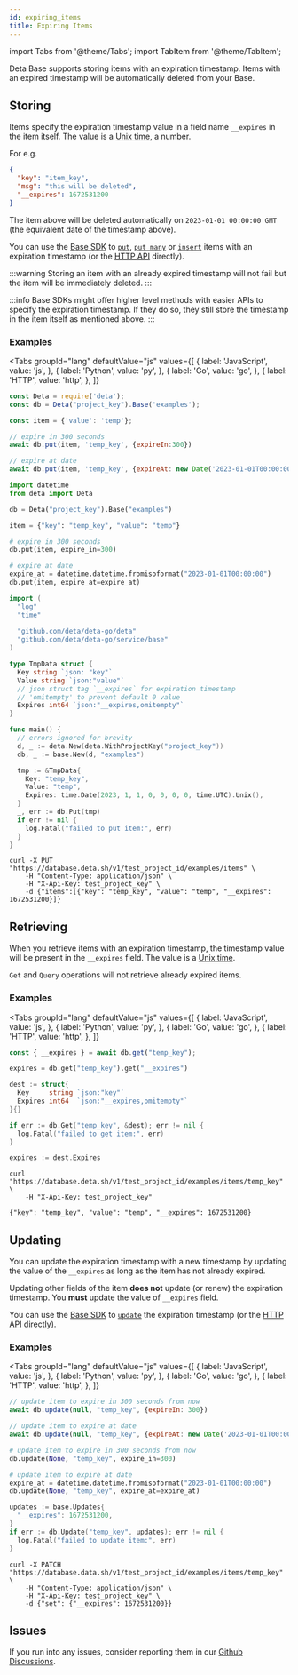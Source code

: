 ```yaml
---
id: expiring_items
title: Expiring Items
---
```


import Tabs from '@theme/Tabs';
import TabItem from '@theme/TabItem';

Deta Base supports storing items with an expiration timestamp. Items with an expired timestamp will be automatically deleted from your Base.

## Storing 

Items specify the expiration timestamp value in a field name `__expires` in the item itself. The value is a [Unix time](https://en.wikipedia.org/wiki/Unix_time), a number.

For e.g.
```json
{
  "key": "item_key",
  "msg": "this will be deleted",
  "__expires": 1672531200
}
```

The item above will be deleted automatically on `2023-01-01 00:00:00 GMT` (the equivalent date of the timestamp above).

You can use the [Base SDK](./sdk.md) to [`put`](./sdk#put), [`put_many`](./sdk#put_many) or [`insert`](./sdk#insert) items with an expiration timestamp (or the [HTTP API](./HTTP.md) directly).

:::warning
Storing an item with an already expired timestamp will not fail but the item will be immediately deleted.
:::

:::info
Base SDKs might offer higher level methods with easier APIs to specify the expiration timestamp. If they do so, they still store the timestamp in the item itself as mentioned above.
:::

### Examples

<Tabs
  groupId="lang"
  defaultValue="js"
  values={[
    { label: 'JavaScript', value: 'js', },
    { label: 'Python', value: 'py', }, 
    { label: 'Go', value: 'go', },
    { label: 'HTTP', value: 'http', },
  ]}
>

<TabItem value="js">

```js
const Deta = require('deta');
const db = Deta("project_key").Base('examples');

const item = {'value': 'temp'};

// expire in 300 seconds
await db.put(item, 'temp_key', {expireIn:300})

// expire at date
await db.put(item, 'temp_key', {expireAt: new Date('2023-01-01T00:00:00')})
```
</TabItem>

<TabItem value="py">

```py
import datetime
from deta import Deta

db = Deta("project_key").Base("examples")

item = {"key": "temp_key", "value": "temp"}

# expire in 300 seconds
db.put(item, expire_in=300)

# expire at date
expire_at = datetime.datetime.fromisoformat("2023-01-01T00:00:00")
db.put(item, expire_at=expire_at)
```

</TabItem>

<TabItem value="go">

```go
import (
  "log"
  "time"
  
  "github.com/deta/deta-go/deta"
  "github.com/deta/deta-go/service/base"
)

type TmpData struct {
  Key string `json: "key"`
  Value string `json:"value"`
  // json struct tag `__expires` for expiration timestamp
  // 'omitempty' to prevent default 0 value
  Expires int64 `json:"__expires,omitempty"`
}

func main() {
  // errors ignored for brevity
  d, _ := deta.New(deta.WithProjectKey("project_key"))
  db, _ := base.New(d, "examples")

  tmp := &TmpData{
    Key: "temp_key",
    Value: "temp",
    Expires: time.Date(2023, 1, 1, 0, 0, 0, 0, time.UTC).Unix(),
  }
  _, err := db.Put(tmp)
  if err != nil {
    log.Fatal("failed to put item:", err) 
  }
}
```

</TabItem>

<TabItem value="http">

```shell
curl -X PUT "https://database.deta.sh/v1/test_project_id/examples/items" \
    -H "Content-Type: application/json" \
    -H "X-Api-Key: test_project_key" \
    -d {"items":[{"key": "temp_key", "value": "temp", "__expires": 1672531200}]}
```

</TabItem>

</Tabs>

## Retrieving

When you retrieve items with an expiration timestamp, the timestamp value will be present in the `__expires` field. The value is a [Unix time](https://en.wikipedia.org/wiki/Unix_time).

`Get` and `Query` operations will not retrieve already expired items.

### Examples

<Tabs
  groupId="lang"
  defaultValue="js"
  values={[
    { label: 'JavaScript', value: 'js', },
    { label: 'Python', value: 'py', }, 
    { label: 'Go', value: 'go', },
    { label: 'HTTP', value: 'http', },
  ]}
>

<TabItem value="js">

```js
const { __expires } = await db.get("temp_key");
```

</TabItem>

<TabItem value="py">

```py
expires = db.get("temp_key").get("__expires")
```
</TabItem>

<TabItem value="go">

```go
dest := struct{
  Key     string `json:"key"`
  Expires int64  `json:"__expires,omitempty"`
}{}

if err := db.Get("temp_key", &dest); err != nil {
  log.Fatal("failed to get item:", err)
}

expires := dest.Expires
```

</TabItem>

<TabItem value="http">

```shell
curl "https://database.deta.sh/v1/test_project_id/examples/items/temp_key" \
    -H "X-Api-Key: test_project_key"

{"key": "temp_key", "value": "temp", "__expires": 1672531200}
```

</TabItem>

</Tabs>


## Updating

You can update the expiration timestamp with a new timestamp by updating the value of the `__expires` as long as the item has not already expired.

Updating other fields of the item **does not** update (or renew) the expiration timestamp. You **must** update the value of `__expires` field.

You can use the [Base SDK](./sdk.md) to [`update`](./sdk#update) the expiration timestamp (or the [HTTP API](./HTTP.md) directly).

### Examples

<Tabs
  groupId="lang"
  defaultValue="js"
  values={[
    { label: 'JavaScript', value: 'js', },
    { label: 'Python', value: 'py', }, 
    { label: 'Go', value: 'go', },
    { label: 'HTTP', value: 'http', },
  ]}
>

<TabItem value="js">

```js
// update item to expire in 300 seconds from now 
await db.update(null, "temp_key", {expireIn: 300})

// update item to expire at date
await db.update(null, "temp_key", {expireAt: new Date('2023-01-01T00:00:00')})
```
</TabItem>

<TabItem value="py">

```py
# update item to expire in 300 seconds from now
db.update(None, "temp_key", expire_in=300)

# update item to expire at date
expire_at = datetime.datetime.fromisoformat("2023-01-01T00:00:00")
db.update(None, "temp_key", expire_at=expire_at)
```

</TabItem>

<TabItem value="go">

```go
updates := base.Updates{
  "__expires": 1672531200,
}
if err := db.Update("temp_key", updates); err != nil {
  log.Fatal("failed to update item:", err)
}
```

</TabItem>

<TabItem value="http">

```shell
curl -X PATCH "https://database.data.sh/v1/test_project_id/examples/items/temp_key" \
    -H "Content-Type: application/json" \
    -H "X-Api-Key: test_project_key" \
    -d {"set": {"__expires": 1672531200}}
```

</TabItem>

</Tabs>

## Issues

If you run into any issues, consider reporting them in our [Github Discussions](https://github.com/orgs/deta/discussions).
